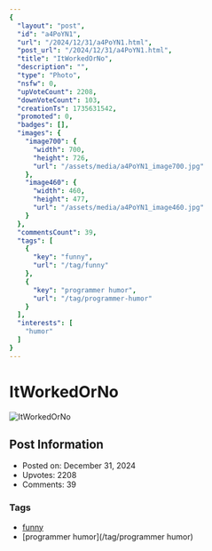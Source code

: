 ```yaml
---
{
  "layout": "post",
  "id": "a4PoYN1",
  "url": "/2024/12/31/a4PoYN1.html",
  "post_url": "/2024/12/31/a4PoYN1.html",
  "title": "ItWorkedOrNo",
  "description": "",
  "type": "Photo",
  "nsfw": 0,
  "upVoteCount": 2208,
  "downVoteCount": 103,
  "creationTs": 1735631542,
  "promoted": 0,
  "badges": [],
  "images": {
    "image700": {
      "width": 700,
      "height": 726,
      "url": "/assets/media/a4PoYN1_image700.jpg"
    },
    "image460": {
      "width": 460,
      "height": 477,
      "url": "/assets/media/a4PoYN1_image460.jpg"
    }
  },
  "commentsCount": 39,
  "tags": [
    {
      "key": "funny",
      "url": "/tag/funny"
    },
    {
      "key": "programmer humor",
      "url": "/tag/programmer-humor"
    }
  ],
  "interests": [
    "humor"
  ]
}
---
```


# ItWorkedOrNo

![ItWorkedOrNo](/assets/media/a4PoYN1_image700.jpg)

## Post Information

- Posted on: December 31, 2024
- Upvotes: 2208
- Comments: 39

### Tags

- [funny](/tag/funny)
- [programmer humor](/tag/programmer humor)
